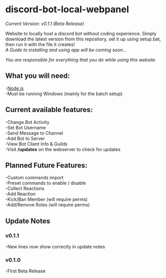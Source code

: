 # discord-bot-local-webpanel

*Current Version: v0.1.1 (Beta Release)*

Website to locally host a discord bot without coding experience.
Simply download the latest version from this repository, set it up using setup.bat, then run it with the file it creates!  
*A Guide to installing and using app will be coming soon...*

*You are responsible for everything that you do while using this website*

## What you will need:

-[Node.js](https://nodejs.org/en/download/)  
-Must be running Windows (mainly for the batch setup)

## Current available features:

-Change Bot Activity  
-Set Bot Username  
-Send Message to Channel  
-Add Bot to Server  
-View Bot Client Info & Guilds  
-Visit **/updates** on the webserver to check for updates

## Planned Future Features:

-Custom commands import  
-Preset commands to enable / disable  
-Collect Reactions  
-Add Reaction  
-Kick/Ban Member (will require perms)  
-Add/Remove Roles (will require perms)  

## Update Notes

### v0.1.1  
-New lines now show correctly in update notes

### v0.1.0  
-First Beta Release  
